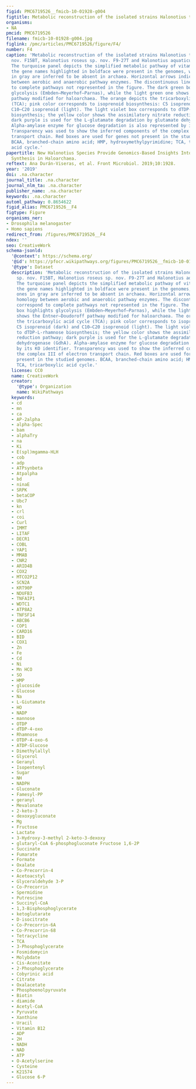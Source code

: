 ```yaml
---
figid: PMC6719526__fmicb-10-01928-g004
figtitle: Metabolic reconstruction of the isolated strains Halonotius terrestris sp
organisms:
- NA
pmcid: PMC6719526
filename: fmicb-10-01928-g004.jpg
figlink: /pmc/articles/PMC6719526/figure/F4/
number: F4
caption: 'Metabolic reconstruction of the isolated strains Halonotius terrestris sp.
  nov. F15BT, Halonotius roseus sp. nov. F9-27T and Halonotius aquaticus F13-13T.
  The turquoise panel depicts the simplified metabolic pathway of vitamin B12 biosynthesis;
  the gene names highlighted in boldface were present in the genomes, while the ones
  in gray are inferred to be absent in archaea. Horizontal arrows indicate homology
  between aerobic and anaerobic pathway enzymes. The discontinuous lines correspond
  to complete pathways not represented in the figure. The dark green box highlights
  glycolysis (Embden–Meyerhof–Parnas), while the light green one shows the Entner–Doudoroff
  pathway modified for haloarchaea. The orange depicts the tricarboxylic acid cycle
  (TCA); pink color corresponds to isoprenoid biosynthesis: C5 isoprenoid (dark) and
  C10–C20 isoprenoid (light). The light violet box corresponds to dTDP-L-rhamnose
  biosynthesis; the yellow color shows the assimilatory nitrate reduction pathway;
  dark purple is used for the L-glutamate degradation by glutamate dehydrogenase (GdhA).
  Alpha-amylase enzyme for glucose degradation is also represented by its KO identifier.
  Transparency was used to show the inferred components of the complex III of electron
  transport chain. Red boxes are used for genes not present in the studied genomes.
  BCAA, branched-chain amino acid; HMP, hydroxymethylpyrimidine; TCA, tricarboxylic
  acid cycle.'
papertitle: New Halonotius Species Provide Genomics-Based Insights Into Cobalamin
  Synthesis in Haloarchaea.
reftext: Ana Durán-Viseras, et al. Front Microbiol. 2019;10:1928.
year: '2019'
doi: .na.character
journal_title: .na.character
journal_nlm_ta: .na.character
publisher_name: .na.character
keywords: .na.character
automl_pathway: 0.8654622
figid_alias: PMC6719526__F4
figtype: Figure
organisms_ner:
- Drosophila melanogaster
- Homo sapiens
redirect_from: /figures/PMC6719526__F4
ndex: ''
seo: CreativeWork
schema-jsonld:
  '@context': https://schema.org/
  '@id': https://pfocr.wikipathways.org/figures/PMC6719526__fmicb-10-01928-g004.html
  '@type': Dataset
  description: 'Metabolic reconstruction of the isolated strains Halonotius terrestris
    sp. nov. F15BT, Halonotius roseus sp. nov. F9-27T and Halonotius aquaticus F13-13T.
    The turquoise panel depicts the simplified metabolic pathway of vitamin B12 biosynthesis;
    the gene names highlighted in boldface were present in the genomes, while the
    ones in gray are inferred to be absent in archaea. Horizontal arrows indicate
    homology between aerobic and anaerobic pathway enzymes. The discontinuous lines
    correspond to complete pathways not represented in the figure. The dark green
    box highlights glycolysis (Embden–Meyerhof–Parnas), while the light green one
    shows the Entner–Doudoroff pathway modified for haloarchaea. The orange depicts
    the tricarboxylic acid cycle (TCA); pink color corresponds to isoprenoid biosynthesis:
    C5 isoprenoid (dark) and C10–C20 isoprenoid (light). The light violet box corresponds
    to dTDP-L-rhamnose biosynthesis; the yellow color shows the assimilatory nitrate
    reduction pathway; dark purple is used for the L-glutamate degradation by glutamate
    dehydrogenase (GdhA). Alpha-amylase enzyme for glucose degradation is also represented
    by its KO identifier. Transparency was used to show the inferred components of
    the complex III of electron transport chain. Red boxes are used for genes not
    present in the studied genomes. BCAA, branched-chain amino acid; HMP, hydroxymethylpyrimidine;
    TCA, tricarboxylic acid cycle.'
  license: CC0
  name: CreativeWork
  creator:
    '@type': Organization
    name: WikiPathways
  keywords:
  - cd
  - mn
  - ca
  - AP-2alpha
  - alpha-Spec
  - bam
  - alphaTry
  - na
  - Ki
  - E(spl)mgamma-HLH
  - cob
  - adp
  - ATPsynbeta
  - Atpalpha
  - bd
  - ninaE
  - SRPK
  - betaCOP
  - Ubc7
  - kn
  - crl
  - coi
  - Curl
  - IMMT
  - LITAF
  - DECR1
  - COBL
  - YAP1
  - MMAB
  - CNR2
  - ARID4B
  - COX2
  - MTCO2P12
  - SCN2A
  - KRT90P
  - NDUFB3
  - TNFAIP1
  - WDTC1
  - ATP8A2
  - TNFSF14
  - ABCB6
  - COP1
  - CARD16
  - BID
  - COX1
  - Zn
  - Fe
  - Cd
  - Ni
  - Mn HCO
  - SO
  - HMP
  - glucoside
  - Glucose
  - Na
  - L-Giutamate
  - HO
  - NADP
  - mannose
  - OTDP
  - dTDP-4-oxo
  - Rhamnose
  - OTDP-4-oxo-6
  - ATDP-Glucose
  - Dimethylallyl
  - Glycerol
  - Geranyl
  - Isopentenyl
  - Sugar
  - NH
  - NADPH
  - Gluconate
  - Famesyl-PP
  - geranyl
  - Mevalonate
  - 2-keto-3
  - dexoxygluconate
  - Mg
  - Fructose
  - Lactate
  - 3-Hydroxy-3-methyl 2-keto-3-dexoxy
  - glutaryl-CoA 6-phosphogluconate Fructose 1,6-2P
  - Succinate
  - Fumarate
  - Formate
  - Oxalate
  - Co-Precorrin-4
  - Acetoacstyl
  - Glyceraldehyde 3-P
  - Co-Precorrin
  - Spermidine
  - Putrescine
  - Succinyl-CoA
  - 1,3-Bisphosphoglycerate
  - ketoglutarate
  - D-isocitrate
  - Co-Precorrin-6A
  - Co-Precorrin-68
  - Tetracycline
  - TCA
  - 3-Phosphoglycerate
  - Fosmidomycin
  - Molybdate
  - Cis-Aconitate
  - 2-Phosphoglycerate
  - Cobyrinic acid
  - Citrate
  - Oxalacetate
  - Phosphoenolpyruvate
  - Biotin
  - diamide
  - Acetyl-CoA
  - Pyruvate
  - Xanthine
  - Uracil
  - Vitamin B12
  - ADP
  - 2H
  - NADH
  - NAD
  - ATP
  - O-Acetylserine
  - Cysteine
  - K21574
  - Glucose 6-P
---
```

